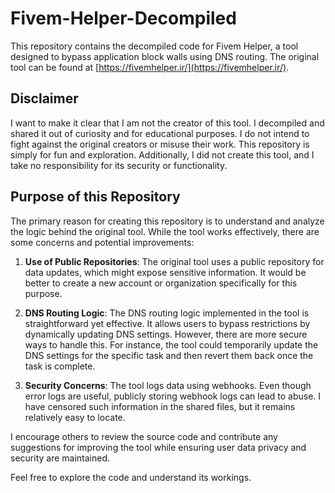 # Fivem-Helper-Decompiled

This repository contains the decompiled code for Fivem Helper, a tool designed to bypass application block walls using DNS routing. The original tool can be found at [https://fivemhelper.ir/](https://fivemhelper.ir/).

## Disclaimer

I want to make it clear that I am not the creator of this tool. I decompiled and shared it out of curiosity and for educational purposes. I do not intend to fight against the original creators or misuse their work. This repository is simply for fun and exploration. Additionally, I did not create this tool, and I take no responsibility for its security or functionality.

## Purpose of this Repository

The primary reason for creating this repository is to understand and analyze the logic behind the original tool. While the tool works effectively, there are some concerns and potential improvements:

1. **Use of Public Repositories**: The original tool uses a public repository for data updates, which might expose sensitive information. It would be better to create a new account or organization specifically for this purpose.

2. **DNS Routing Logic**: The DNS routing logic implemented in the tool is straightforward yet effective. It allows users to bypass restrictions by dynamically updating DNS settings. However, there are more secure ways to handle this. For instance, the tool could temporarily update the DNS settings for the specific task and then revert them back once the task is complete.

3. **Security Concerns**: The tool logs data using webhooks. Even though error logs are useful, publicly storing webhook logs can lead to abuse. I have censored such information in the shared files, but it remains relatively easy to locate.

I encourage others to review the source code and contribute any suggestions for improving the tool while ensuring user data privacy and security are maintained.

Feel free to explore the code and understand its workings.